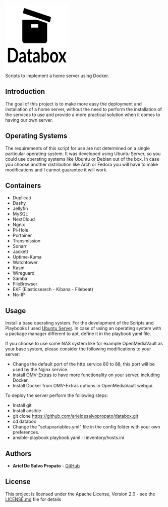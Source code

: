 <img src="https://github.com/arieldesalvopropato/databox/blob/main/Databox-logos_black.png" width="200" height="200">

Scripts to implement a home server using Docker.

## Introduction

The goal of this project is to make more easy the deployment and installation of a home server, without the need to perform the installation of the services to use and provide a more practical solution when it comes to having our own server.

## Operating Systems

The requirements of this script for use are not determined on a single particular operating system. It was developed using Ubuntu Server, so you could use operating systems like Ubuntu or Debian out of the box. In case you choose another distribution like Arch or Fedora you will have to make modifications and I cannot guarantee it will work.

## Containers

* Duplicati
* Dashy
* Jellyfin
* MySQL
* NextCloud
* Ngnix
* Pi-Hole
* Portainer
* Transmission
* Sonarr
* Jackett
* Uptime-Kuma
* Watchtower
* Kasm
* Wireguard
* Samba
* FileBrowser
* EKF (Elasticsearch - Kibana - Filebeat)
* No-IP

## Usage
Install a base operating system. For the development of the Scripts and Playbooks I used [Ubuntu Server](https://ubuntu.com/download/server). In case of using an operating system with a package manager different to apt, define it in the playbook yaml file.

If you choose to use some NAS system like for example OpenMediaVault as your base system, please consider the following modifications to your server:
* Change the default port of the http service 80 to 88, this port will be used by the Nginx service.
* Install [OMV-Extras](https://wiki.omv-extras.org/) to have more functionality on your server, including Docker.
* Install Docker from OMV-Extras options in OpenMediaVault webgui.

To deploy the server perform the following steps:
* Install git
* Install ansible
* git clone https://github.com/arieldesalvopropato/databox.git
* cd databox
* Change the "setupvariables.yml" file in the config folder with your own preferences.
* ansible-playbook playbook.yaml -i inventory/hosts.ini

## Authors

* **Ariel De Salvo Propato** - [GitHub](https://github.com/arieldesalvopropato)

## License

This project is licensed under the Apache License, Version 2.0 - see the [LICENSE.md](LICENSE.md) file for details
